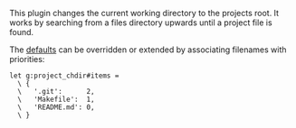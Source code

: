This plugin changes the current working directory to the projects root. It
works by searching from a files directory upwards until a project file is
found.

The [defaults](autoload/project_chdir.vim) can be overridden or extended by
associating filenames with priorities:

```vim
let g:project_chdir#items =
  \ {
  \   '.git':      2,
  \   'Makefile':  1,
  \   'README.md': 0,
  \ }
```
